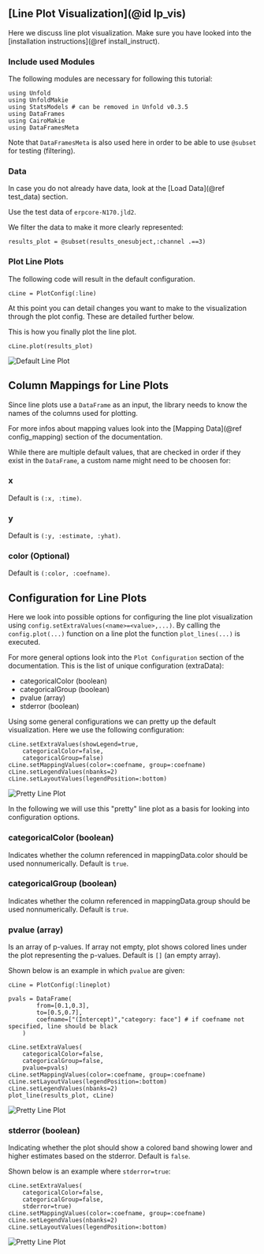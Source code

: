 ## [Line Plot Visualization](@id lp_vis)

Here we discuss line plot visualization. 
Make sure you have looked into the [installation instructions](@ref install_instruct).

### Include used Modules
The following modules are necessary for following this tutorial:
```
using Unfold
using UnfoldMakie
using StatsModels # can be removed in Unfold v0.3.5
using DataFrames
using CairoMakie
using DataFramesMeta
```
Note that `DataFramesMeta` is also used here in order to be able to use `@subset` for testing (filtering).

### Data
In case you do not already have data, look at the [Load Data](@ref test_data) section. 

Use the test data of `erpcore-N170.jld2`.

We filter the data to make it more clearly represented:
```
results_plot = @subset(results_onesubject,:channel .==3)
```

### Plot Line Plots

The following code will result in the default configuration. 
```
cLine = PlotConfig(:line)
```
At this point you can detail changes you want to make to the visualization through the plot config. These are detailed further below. 

This is how you finally plot the line plot.
```
cLine.plot(results_plot)
```

![Default Line Plot](../images/line_plot_default.png)

## Column Mappings for Line Plots

Since line plots use a `DataFrame` as an input, the library needs to know the names of the columns used for plotting.

For more infos about mapping values look into the [Mapping Data](@ref config_mapping) section of the documentation.

While there are multiple default values, that are checked in order if they exist in the `DataFrame`, a custom name might need to be choosen for:

### x
Default is `(:x, :time)`.

### y
Default is `(:y, :estimate, :yhat)`.

### color (Optional)
Default is `(:color, :coefname)`.


## Configuration for Line Plots

Here we look into possible options for configuring the line plot visualization using `config.setExtraValues(<name>=<value>,...)`.
By calling the `config.plot(...)` function on a line plot the function `plot_lines(...)` is executed.

For more general options look into the `Plot Configuration` section of the documentation.
This is the list of unique configuration (extraData):
- categoricalColor (boolean)
- categoricalGroup (boolean)
- pvalue (array)
- stderror (boolean)

Using some general configurations we can pretty up the default visualization. Here we use the following configuration:
```
cLine.setExtraValues(showLegend=true,
    categoricalColor=false,
    categoricalGroup=false)
cLine.setMappingValues(color=:coefname, group=:coefname)
cLine.setLegendValues(nbanks=2)
cLine.setLayoutValues(legendPosition=:bottom)
```

![Pretty Line Plot](../images/line_plot_pretty.png)

In the following we will use this "pretty" line plot as a basis for looking into configuration options.


### categoricalColor (boolean)
Indicates whether the column referenced in mappingData.color should be used nonnumerically.
Default is `true`.


### categoricalGroup (boolean)
Indicates whether the column referenced in mappingData.group should be used nonnumerically.
Default is `true`.


### pvalue (array)
Is an array of p-values. If array not empty, plot shows colored lines under the plot representing the p-values. 
Default is `[]` (an empty array).

Shown below is an example in which `pvalue` are given:
```
cLine = PlotConfig(:lineplot)

pvals = DataFrame(
		from=[0.1,0.3],
		to=[0.5,0.7],
		coefname=["(Intercept)","category: face"] # if coefname not specified, line should be black
	)

cLine.setExtraValues(
    categoricalColor=false,
    categoricalGroup=false,
    pvalue=pvals)
cLine.setMappingValues(color=:coefname, group=:coefname)
cLine.setLayoutValues(legendPosition=:bottom)
cLine.setLegendValues(nbanks=2)
plot_line(results_plot, cLine)
```

![Pretty Line Plot](../images/line_plot_p-val.png)


### stderror (boolean)
Indicating whether the plot should show a colored band showing lower and higher estimates based on the stderror. 
Default is `false`.

Shown below is an example where `stderror=true`:
```
cLine.setExtraValues(
    categoricalColor=false,
    categoricalGroup=false,
    stderror=true)
cLine.setMappingValues(color=:coefname, group=:coefname)
cLine.setLegendValues(nbanks=2)
cLine.setLayoutValues(legendPosition=:bottom)
```

![Pretty Line Plot](../images/line_plot_std.png)